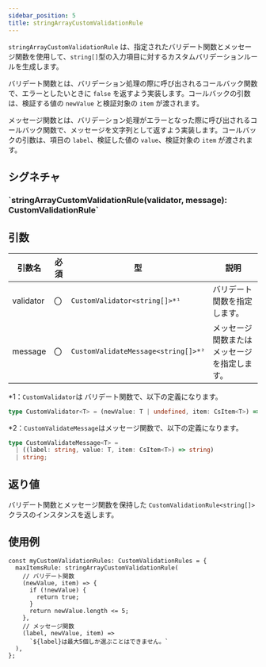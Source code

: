 ```yaml
---
sidebar_position: 5
title: stringArrayCustomValidationRule
---
```


`stringArrayCustomValidationRule` は、指定されたバリデート関数とメッセージ関数を使用して、`string[]`型の入力項目に対するカスタムバリデーションルールを生成します。

バリデート関数とは、バリデーション処理の際に呼び出されるコールバック関数で、エラーとしたいときに `false` を返すよう実装します。コールバックの引数は、検証する値の `newValue` と検証対象の `item` が渡されます。

メッセージ関数とは、バリデーション処理がエラーとなった際に呼び出されるコールバック関数で、メッセージを文字列として返すよう実装します。コールバックの引数は、項目の `label`、検証した値の `value`、検証対象の `item` が渡されます。

## シグネチャ

<h3>`stringArrayCustomValidationRule(validator, message): CustomValidationRule<string[]>`</h3>

## 引数

| 引数名    | 必須 | 型                                  | 説明                                         |
| --------- | ---- | ----------------------------------- | -------------------------------------------- |
| validator | 〇   | `CustomValidator<string[]>*¹`       | バリデート関数を指定します。                 |
| message   | 〇   | `CustomValidateMessage<string[]>*²` | メッセージ関数またはメッセージを指定します。 |

\*1：`CustomValidator`は バリデート関数で、以下の定義になります。

```ts
type CustomValidator<T> = (newValue: T | undefined, item: CsItem<T>) => boolean;
```

\*2：`CustomValidateMessage`はメッセージ関数で、以下の定義になります。

```ts
type CustomValidateMessage<T> =
  | ((label: string, value: T, item: CsItem<T>) => string)
  | string;
```

## 返り値

バリデート関数とメッセージ関数を保持した `CustomValidationRule<string[]>` クラスのインスタンスを返します。

## 使用例

```tsx
const myCustomValidationRules: CustomValidationRules = {
  maxItemsRule: stringArrayCustomValidationRule(
    // バリデート関数
    (newValue, item) => {
      if (!newValue) {
        return true;
      }
      return newValue.length <= 5;
    },
    // メッセージ関数
    (label, newValue, item) =>
      `${label}は最大5個しか選ぶことはできません。`
  ),
};
```

